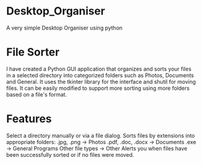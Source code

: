 # Desktop_Organiser
A very simple Desktop Organiser using python

# File Sorter
I have created a Python GUI application that organizes and sorts your files in a selected directory into categorized folders such as Photos, Documents and General. It uses the tkinter library for the interface and shutil for moving files.
It can be easily modified to support more sorting using more folders based on a file's format.

# Features
Select a directory manually or via a file dialog.
Sorts files by extensions into appropriate folders:
.jpg, .png → Photos
.pdf, .doc, .docx → Documents
.exe → General Programs
Other file types → Other
Alerts you when files have been successfully sorted or if no files were moved.

